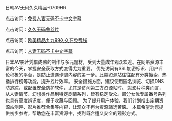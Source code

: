 日韩AV无码久久精品-0709HR

点击访问：<a href="https://heiliaozj3tjd.pages.dev">免费人妻无码不卡中文字幕</a>

点击访问：<a href="https://heiliaoe8ajia.pages.dev">久久无码鲁丝片</a>

点击访问：<a href="https://heiliao2dmwwy.pages.dev">欧美精品九九99久久在免费线</a>

点击访问：<a href="https://heiliao2dmwwy.pages.dev">人妻无码不卡中文字幕</a>

日本AV影片凭借成熟的制作与多元题材，受到大量成年观众欢迎。在网络资源丰富的今天，掌握安全获取方式变得尤为重要。
优先访问有SSL加密标识、用户评论积极的平台，是防止遭遇诈骗内容的第一步。此类资源站往往配有分类搜索、热播排行榜等功能，提升找片效率。
安全措施方面，建议使用匿名浏览、切换DNS防追踪，或配置安全防护软件，尤其是访问第三方资源站时。
就影片种类而言，从人妻情节、幻想类作品到特定剧情系列，皆有稳定受众。部分女优专属番号系列也具有高度辨识度，便于收藏与回顾。
为了提升用户体验，我们计划推出定期资源站测评、影片推荐合集等内容，让观众不再为资源筛选苦恼。
本篇希望为您提供初步参考，帮助您在丰富资源中，找到既合适又安全的观影方式。

<span style="display:none;">[Canonical link]( https://github.com/mn20250709/785252 ）</span>
